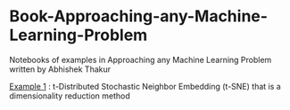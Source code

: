 # Book-Approaching-any-Machine-Learning-Problem
Notebooks of examples in Approaching any Machine Learning Problem written by Abhishek Thakur

[Example 1](https://github.com/Rtavakol/Book-Approaching-any-Machine-Learning-Problem/blob/main/Examples/t_SNE_decomposition_On_MINST/(t-SNE)%20decomposition.ipynb) : t-Distributed Stochastic Neighbor Embedding (t-SNE) that is a dimensionality reduction method
